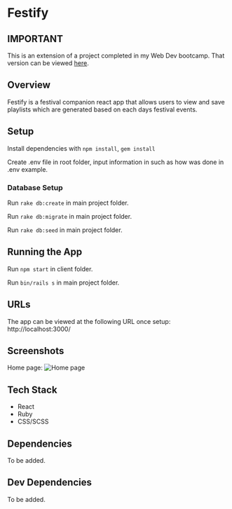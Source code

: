 # Festify
## IMPORTANT
This is an extension of a project completed in my Web Dev bootcamp. That version can be viewed [here](https://github.com/youthbazzy/festify).

## Overview
Festify is a festival companion react app that allows users to view and save playlists which are generated based on each days festival events.

## Setup

Install dependencies with `npm install`, `gem install`

Create .env file in root folder, input information in such as how was done in .env example.

### Database Setup
Run `rake db:create` in main project folder.

Run `rake db:migrate` in main project folder.

Run `rake db:seed` in main project folder.


## Running the App 
Run `npm start` in client folder.

Run `bin/rails s` in main project folder.

## URLs
The app can be viewed at the following URL once setup:
http://localhost:3000/

## Screenshots
Home page:
![Home page](https://github.com/youthbazzy/festify/blob/master/screenshots/home.png?raw=true)
<!-- 
Events page:
![Events page](https://github.com/youthbazzy/festify/blob/master/screenshots/event.png?raw=true) -->

## Tech Stack 
- React 
- Ruby
- CSS/SCSS

## Dependencies
To be added. 

## Dev Dependencies 
To be added.
